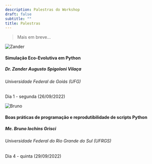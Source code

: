 ```yaml
---
description: Palestras do Workshop
draft: false
subtitle: ""
title: Palestras
---
```


> Mais em breve...

<div class="card-columns">
<div class="card">
  <img class="card-img-top" src="/images/palestras/zander.jpeg" alt="Zander">
  <div class="card-body">
    <h4 class="card-title">Simulação Eco-Evolutiva em Python</h4>
    <h5>Dr. Zander Augusto Spigoloni Vilaça</h5>
    <h6 class="card-title mb-2 text-muted">Universidade Federal de Goiás (UFG)</h6>
     <p class="card-text"><i class="fas fa-calendar" ></i> Dia 1 - segunda (26/09/2022) <br>
     <a href="http://lattes.cnpq.br/7067487299455416" class="card-link"><i class="ai ai-lattes ai-2x" ></i></a>
     <a href="https://orcid.org/0000-0002-4949-1096" class="card-link"><i class="ai ai-orcid ai-2x" ></i></a></p>
   </div>
</div>

<div class="card">
  <img class="card-img-top" src="/images/palestras/bruno1.jpg" alt="Bruno">
  <div class="card-body">
    <h4 class="card-title">Boas práticas de programação e reprodutibilidade de scripts Python</h4>
    <h5>Me. Bruno Iochins Grisci</h5>
    <h6 class="card-title mb-2 text-muted">Universidade Federal do Rio Grande do Sul (UFRGS)</h6>
     <p class="card-text"><i class="fas fa-calendar" ></i> Dia 4 - quinta (29/09/2022)<br>
     <a href="https://orcid.org/0000-0003-4083-5881" class="card-link"><i class="ai ai-orcid ai-2x" ></i></a>
     <a href="https://twitter.com/BrunoGrisci" class="card-link"><i class="fab fa-twitter fa-2x" ></i></a>
     <a href="https://instagram.com/bigrisci" class="card-link"><i class="fab fa-instagram fa-2x"></i> </a></p>
   </div>
</div>
<!---
<div class="card">
  <img class="card-img-top" src="images/palestras/bruno.jpg" alt="Card image cap">
  <div class="card-body">
    <h4 class="card-title">Boas práticas de programação e reprodutibilidade de scripts Python</h4>
    <h5>Me. Bruno Iochins Grisci</h5>
    <h6 class="card-title mb-2 text-muted">Universidade Federal do Rio Grande do Sul (UFRGS)</h6>
     <p class="card-text"><i class="fas fa-calendar" ></i> 29/09/22 <br>
     <a href="https://twitter.com/BrunoGrisci" class="card-link"><i class="fab fa-twitter" ></i>BrunoGrisci</a><br>
     <a href="https://instagram.com/bigrisci" class="card-link"><i class="fab fa-instagram" ></i> bigrisci</a></p>
   </div>
</div>

<div class="card" style="width: 18rem;">
  <img class="card-img-top" src="images/palestras/bruno.jpg" alt="Card image cap">
  <div class="card-body">
    <h4 class="card-title">Boas práticas de programação e reprodutibilidade de scripts Python</h4>
    <h5>Me. Bruno Iochins Grisci</h5>
    <h6 class="card-title mb-2 text-muted">Universidade Federal do Rio Grande do Sul (UFRGS)</h6>
     <p class="card-text"><i class="fas fa-calendar" ></i> 29/09/22 <br>
     <a href="https://twitter.com/BrunoGrisci" class="card-link"><i class="fab fa-twitter" ></i>BrunoGrisci</a><br>
     <a href="https://instagram.com/bigrisci" class="card-link"><i class="fab fa-instagram" ></i> bigrisci</a></p>
   </div>
</div>---> 
 
</div>